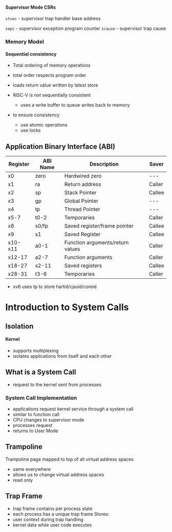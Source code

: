 #### Supervisor Mode CSRs
`stvec` - supervisor trap handler base address

`sepc` - supervisor exception program counter
`scause` - supervisor trap cause


### Memory Model
#### Sequential consistency
- Total ordering of memory operations
- total order respects program order
- loads return value written by latest store

- RISC-V is *not* sequentially consistent 
	- uses a write buffer to queue writes back to memory
- to ensure consistency
	- use atomic operations
	- use locks


## Application Binary Interface (ABI)

| Register | ABI Name | Description                      | Saver  |
| -------- | -------- | -------------------------------- | ------ |
| x0       | zero     | Hardwired zero                   | ---    |
| x1       | ra       | Return address                   | Caller |
| x2       | sp       | Stack Pointer                    | Callee |
| x3       | gp       | Global Pointer                   | ---    |
| x4       | tp       | Thread Pointer                   | ---    |
| x5-7     | t0-2     | Temporaries                      | Caller |
| x8       | s0/fp    | Saved register/frame pointer     | Callee |
| x9       | s1       | Saved Register                   | Callee |
| x10-x11  | a0-1     | Function arguments/return values | Caller |
| x12-17   | a2-7     | Function arguments               | Caller |
| x18-27   | s2-11    | Saved registers                  | Callee |
| x28-31   | t3-6     | Temporaries                      | Caller |
- xv6 uses tp to store hartid/cpuid/coreid


# Introduction to System Calls


## Isolation
#### Kernel
- supports multiplexing
- isolates applications from itself and each other


## What is a System Call
- request to the kernel sent from processes


### System Call Implementation
- applications request kernel service through a system call
- similar to function call
- CPU changes to supervisor mode
- processes request
- returns to User Mode

## Trampoline
Trampoline page mapped to top of all virtual address spaces
- same everywhere
- allows us to change virtual address spaces
- read only

## Trap Frame
- trap frame contains per process state
- each process has a unique trap frame
Stores:
- user context during trap handling
- kernel data while user code executes